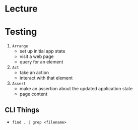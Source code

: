 # Lecture

# Testing
1) `Arrange`
   - set up initial app state
   - visit a web page
   - query for an element
2) `Act` 
   - take an action
   - interact with that element
3) `Assert` 
   - make an assertion about the updated application state
   - page content


## CLI Things
* `find . | grep <filename>`